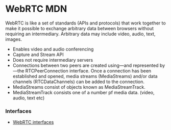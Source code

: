 # WebRTC MDN

WebRTC is like a set of standards (APIs and protocols) that work together to make it possible to exchange arbitrary data between browsers without requiring an intermediary. Arbitrary data may include video, audio, text, images.

+ Enables video and audio conferencing
+ Capture and Stream API
+ Does not require intermediary servers
+ Connections between two peers are created using—and represented by—the RTCPeerConnection interface. Once a connection has been established and opened, media streams (MediaStreams) and/or data channels (RTCDataChannels) can be added to the connection.
+ MediaStreams consist of objects known as MediaStreamTrack.
+ MediaStreamTrack consists one of a number pf media data. (video, audio, text etc)

### Interfaces
+ [WebRTC interfaces](https://developer.mozilla.org/en-US/docs/Web/API/WebRTC_API#WebRTC_interfaces)
